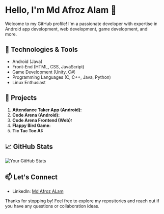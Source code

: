 # Hello, I'm Md Afroz Alam 👋

Welcome to my GitHub profile! I'm a passionate developer with expertise in Android app development, web development, game development, and more.

## 🔧 Technologies & Tools

- Android (Java)
- Front-End (HTML, CSS, JavaScript)
- Game Development (Unity, C#)
- Programming Languages (C, C++, Java, Python)
- Linux Enthusiast

## 🚀 Projects

1. **Attendance Taker App (Android):**
2. **Code Arena (Android):**
3. **Code Arena Frontend (Web):**
4. **Flappy Bird Game:**
5. **Tic Tac Toe AI:**

## 📈 GitHub Stats

![Your GitHub Stats](https://github-readme-stats.vercel.app/api?username=2G-Afroz&show_icons=true&hide=contribs,prs)

## 📫 Let's Connect

- LinkedIn: [Md Afroz ALam](www.linkedin.com/in/md-afroz-alam-2g-afroz)

Thanks for stopping by! Feel free to explore my repositories and reach out if you have any questions or collaboration ideas.


<!---
MdAfrozAlam8/MdAfrozAlam8 is a ✨ special ✨ repository because its `README.md` (this file) appears on your GitHub profile.
You can click the Preview link to take a look at your changes.
--->
